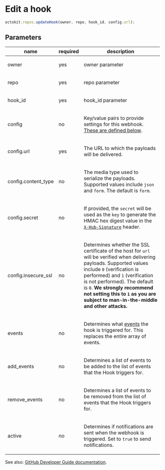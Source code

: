 # Edit a hook

```js
octokit.repos.updateHook(owner, repo, hook_id, config.url);
```

## Parameters

<table>
  <thead>
    <tr>
      <th>name</th>
      <th>required</th>
      <th>description</th>
    </tr>
  </thead>
  <tbody>
    <tr><td>owner</td><td>yes</td><td>

owner parameter

</td></tr>
<tr><td>repo</td><td>yes</td><td>

repo parameter

</td></tr>
<tr><td>hook_id</td><td>yes</td><td>

hook_id parameter

</td></tr>
<tr><td>config</td><td>no</td><td>

Key/value pairs to provide settings for this webhook. [These are defined below](https://developer.github.com/v3/repos/hooks/#create-hook-config-params).

</td></tr>
<tr><td>config.url</td><td>yes</td><td>

The URL to which the payloads will be delivered.

</td></tr>
<tr><td>config.content_type</td><td>no</td><td>

The media type used to serialize the payloads. Supported values include `json` and `form`. The default is `form`.

</td></tr>
<tr><td>config.secret</td><td>no</td><td>

If provided, the `secret` will be used as the `key` to generate the HMAC hex digest value in the [`X-Hub-Signature`](https://developer.github.com/webhooks/#delivery-headers) header.

</td></tr>
<tr><td>config.insecure_ssl</td><td>no</td><td>

Determines whether the SSL certificate of the host for `url` will be verified when delivering payloads. Supported values include `0` (verification is performed) and `1` (verification is not performed). The default is `0`. **We strongly recommend not setting this to `1` as you are subject to man-in-the-middle and other attacks.**

</td></tr>
<tr><td>events</td><td>no</td><td>

Determines what [events](https://developer.github.com/v3/activity/events/types/) the hook is triggered for. This replaces the entire array of events.

</td></tr>
<tr><td>add_events</td><td>no</td><td>

Determines a list of events to be added to the list of events that the Hook triggers for.

</td></tr>
<tr><td>remove_events</td><td>no</td><td>

Determines a list of events to be removed from the list of events that the Hook triggers for.

</td></tr>
<tr><td>active</td><td>no</td><td>

Determines if notifications are sent when the webhook is triggered. Set to `true` to send notifications.

</td></tr>
  </tbody>
</table>

See also: [GitHub Developer Guide documentation](endpoint.documentationUrl).
